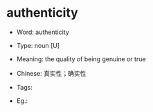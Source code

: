 # authenticity

- Word: authenticity

- Type: noun [U]
- Meaning: the quality of being genuine or true
- Chinese: 真实性；确实性
- Tags: 
- Eg.: 

